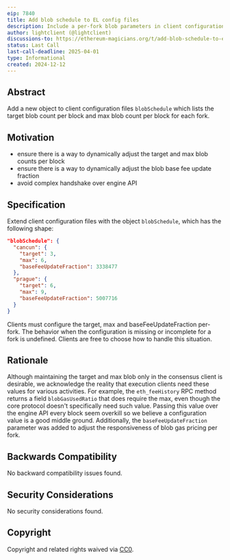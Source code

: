 ```yaml
---
eip: 7840
title: Add blob schedule to EL config files
description: Include a per-fork blob parameters in client configuration files
author: lightclient (@lightclient)
discussions-to: https://ethereum-magicians.org/t/add-blob-schedule-to-execution-client-configuration-files/22182
status: Last Call
last-call-deadline: 2025-04-01
type: Informational
created: 2024-12-12
---
```



## Abstract

Add a new object to client configuration files `blobSchedule` which lists the
target blob count per block and max blob count per block for each fork.

## Motivation

- ensure there is a way to dynamically adjust the target and max blob counts per
  block
- ensure there is a way to dynamically adjust the blob base fee update fraction
- avoid complex handshake over engine API

## Specification

Extend client configuration files with the object `blobSchedule`, which has the
following shape:

```json
"blobSchedule": {
  "cancun": {
    "target": 3,
    "max": 6,
    "baseFeeUpdateFraction": 3338477
  },
  "prague": {
    "target": 6,
    "max": 9,
    "baseFeeUpdateFraction": 5007716
  }
}
```

Clients must configure the target, max and baseFeeUpdateFraction per-fork. The behavior
when the configuration is missing or incomplete for a fork is undefined. Clients
are free to choose how to handle this situation.

## Rationale

Although maintaining the target and max blob only in the consensus client is
desirable, we acknowledge the reality that execution clients need these values
for various activities. For example, the `eth_feeHistory` RPC method returns a
field `blobGasUsedRatio` that does require the max, even though the core
protocol doesn't specifically need such value. Passing this value over the
engine API every block seem overkill so we believe a configuration value is a
good middle ground. Additionally, the `baseFeeUpdateFraction` parameter was added to adjust the responsiveness of blob gas pricing per fork.

## Backwards Compatibility

No backward compatibility issues found.

## Security Considerations

No security considerations found.

## Copyright

Copyright and related rights waived via [CC0](../LICENSE.md).
